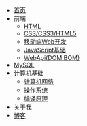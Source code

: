 * [首页](/)
* 前端
    * [HTML](HTML/ch01)
    * [CSS/CSS3/HTML5](CSS/ch01)
    * [移动端Web开发](MobileWebDev/ch01)
    * [JavaScript基础](JavaScript/ch01)
    * [WebApi(DOM BOM)](WebApi/ch01)
* [MySQL](MySQL/ch01)
* 计算机基础
    * [计算机网络](C-Network/ch01)
    * [操作系统](OS/ch00)
    * [编译原理](CP/ch01)
* [关于我](about) 
* [博客](https://blog.mphy.top)

